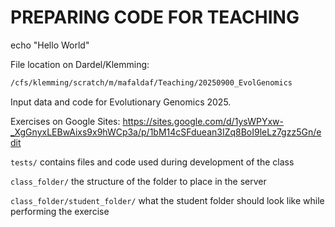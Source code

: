 # PREPARING CODE FOR TEACHING #

echo "Hello World"

File location on Dardel/Klemming:
~~~bash
/cfs/klemming/scratch/m/mafaldaf/Teaching/20250900_EvolGenomics
~~~

Input data and code for Evolutionary Genomics 2025.

Exercises on Google Sites: https://sites.google.com/d/1ysWPYxw-_XgGnyxLEBwAixs9x9hWCp3a/p/1bM14cSFduean3IZq8BoI9leLz7gzz5Gn/edit

`tests/` contains files and code used during development of the class

`class_folder/` the structure of the folder to place in the server

`class_folder/student_folder/` what the student folder should look like while performing the exercise




